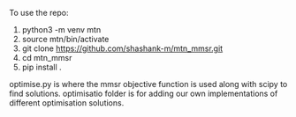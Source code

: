 To use the repo:
1. python3 -m venv mtn
2. source mtn/bin/activate
3. git clone https://github.com/shashank-m/mtn_mmsr.git
4. cd mtn_mmsr
5. pip install .



optimise.py is where the mmsr objective function is used along with scipy to find solutions.
optimisatio folder is for adding our own implementations of different optimisation solutions.
